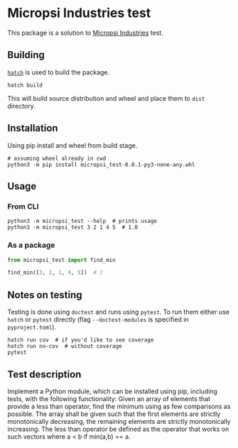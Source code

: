 # Micropsi Industries test

This package is a solution to [Micropsi Industries](https://www.micropsi-industries.com/)
test.

## Building

[`hatch`](https://hatch.pypa.io/latest/) is used to build the package.

```shell
hatch build
```

This will build source distribution and wheel and place them to `dist` directory.

## Installation

Using pip install and wheel from build stage.

```shell
# assuming wheel already in cwd
python3 -m pip install micropsi_test-0.0.1-py3-none-any.whl
```

## Usage

### From CLI

```shell
python3 -m micropsi_test --help  # prints usage
python3 -m micropsi_test 3 2 1 4 5  # 1.0
```

### As a package

```python
from micropsi_test import find_min

find_min([3, 2, 1, 4, 5])  # 1
```

## Notes on testing

Testing is done using `doctest` and runs using `pytest`. To run them either use
`hatch` or `pytest` directly (flag `--doctest-modules` is specified in `pyproject.toml`).

```shell
hatch run cov  # if you'd like to see coverage
hatch run no-cov  # without coverage
pytest
```

## Test description

Implement a Python module, which can be installed using pip, including tests,
with the following functionality: Given an array of elements that provide a less than
operator, find the minimum using as few comparisons as possible. The array shall be
given such that the first elements are strictly monotonically decreasing, the remaining
elements are strictly monotonically increasing. The less than operator be defined as the
operator that works on such vectors where a < b if min(a,b) == a.
